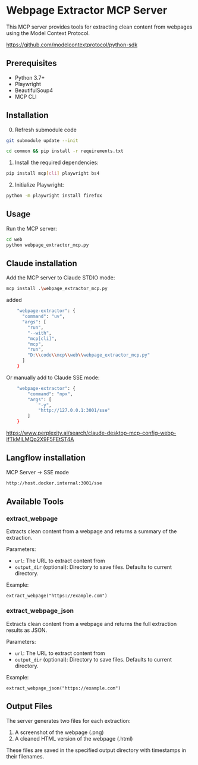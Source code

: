 # Webpage Extractor MCP Server

This MCP server provides tools for extracting clean content from webpages using the Model Context Protocol.

https://github.com/modelcontextprotocol/python-sdk

## Prerequisites

- Python 3.7+
- Playwright
- BeautifulSoup4
- MCP CLI

## Installation
0. Refresh submodule code
```bash
git submodule update --init
```
```bash
cd common && pip install -r requirements.txt
```

1. Install the required dependencies:

```bash
pip install mcp[cli] playwright bs4
```

2. Initialize Playwright:

```bash
python -m playwright install firefox
```

## Usage

Run the MCP server:

```bash
cd web
python webpage_extractor_mcp.py
```

## Claude installation

Add the MCP server to Claude STDIO mode:

```bash
mcp install .\webpage_extractor_mcp.py
```
added
```bash
    "webpage-extractor": {
      "command": "uv",
      "args": [
        "run",
        "--with",
        "mcp[cli]",
        "mcp",
        "run",
        "D:\\code\\mcp\\web\\webpage_extractor_mcp.py"
      ]
    }
```

Or manually add to Claude SSE mode:
```bash
	"webpage-extractor": {
		"command": "npx",
		"args": [
			"-y",
			"http://127.0.0.1:3001/sse"
		]
	}
```
https://www.perplexity.ai/search/claude-desktop-mcp-config-webp-IfTkMILMQp2X9F5FEtST4A 

## Langflow installation
MCP Server -> SSE mode
```bash
http://host.docker.internal:3001/sse
```

## Available Tools

### extract_webpage

Extracts clean content from a webpage and returns a summary of the extraction.

Parameters:
- `url`: The URL to extract content from
- `output_dir` (optional): Directory to save files. Defaults to current directory.

Example:
```
extract_webpage("https://example.com")
```

### extract_webpage_json

Extracts clean content from a webpage and returns the full extraction results as JSON.

Parameters:
- `url`: The URL to extract content from
- `output_dir` (optional): Directory to save files. Defaults to current directory.

Example:
```
extract_webpage_json("https://example.com")
```

## Output Files

The server generates two files for each extraction:
1. A screenshot of the webpage (.png)
2. A cleaned HTML version of the webpage (.html)

These files are saved in the specified output directory with timestamps in their filenames.